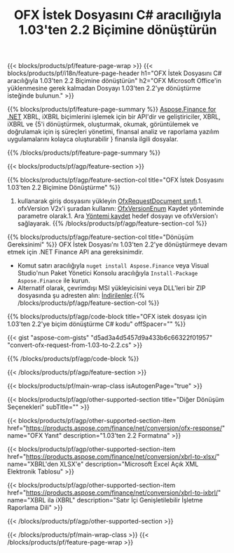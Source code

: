 ﻿---
title: OFX İstek Dosyasını C# aracılığıyla 1.03'ten 2.2 Biçimine dönüştürün
description: 1.03'ten 2.2 C#'ye dönüşüm OFX istek dosyası için örnek kod. .NET tabanlı uygulamalarda toplu OFX istek dönüşümü için API örnek kodunu kullanın. 
url: /tr/net/conversion/ofx-request/
family: finance
platformtag: net
feature: conversion
informat: OFX Request 1.03
outformat: OFX Request 2.2
otherformats: OFX Response
---
{{< blocks/products/pf/feature-page-wrap >}}
{{< blocks/products/pf/i18n/feature-page-header h1="OFX İstek Dosyasını C# aracılığıyla 1.03\'ten 2.2 Biçimine dönüştürün" h2="OFX Microsoft Office\'in yüklenmesine gerek kalmadan Dosyayı 1.03\'ten 2.2\'ye dönüştürme isteğinde bulunun." >}}

{{% blocks/products/pf/feature-page-summary %}}
[Aspose.Finance for .NET](https://products.aspose.com/finance/net/) XBRL, iXBRL biçimlerini işlemek için bir API'dir ve geliştiriciler, XBRL, iXBRL ve {5'i dönüştürmek, oluşturmak, okumak, görüntülemek ve doğrulamak için iş süreçleri yönetimi, finansal analiz ve raporlama yazılım uygulamalarını kolayca oluşturabilir } finansla ilgili dosyalar. 

{{% /blocks/products/pf/feature-page-summary %}}

{{< blocks/products/pf/agp/feature-section >}}

{{% blocks/products/pf/agp/feature-section-col title="OFX İstek Dosyasını 1.03\'ten 2.2 Biçimine Dönüştürme" %}}
1. kullanarak giriş dosyasını yükleyin [OfxRequestDocument sınıfı](https://apireference.aspose.com/finance/net/aspose.finance.ofx/ofxrequestdocument).1. ofxVersion V2x'i şuradan kullanın: [OfxVersionEnum](https://apireference.aspose.com/finance/net/aspose.finance.ofx/ofxversionenum) Kaydet yönteminde parametre olarak.1. Ara [Yöntemi kaydet](https://apireference.aspose.com/finance/net/aspose.finance.ofx/ofxrequestdocument/methods/save) hedef dosyayı ve ofxVersion'ı sağlayarak.
{{% /blocks/products/pf/agp/feature-section-col %}}

{{% blocks/products/pf/agp/feature-section-col title="Dönüşüm Gereksinimi" %}}
OFX İstek Dosyası'nı 1.03'ten 2.2'ye dönüştürmeye devam etmek için .NET Finance API ana gereksinimdir. 
- Komut satırı aracılığıyla ```nuget install Aspose.Finance``` veya Visual Studio'nun Paket Yönetici Konsolu aracılığıyla ```Install-Package Aspose.Finance``` ile kurun.
- Alternatif olarak, çevrimdışı MSI yükleyicisini veya DLL'leri bir ZIP dosyasında şu adresten alın: [İndirilenler](https://downloads.aspose.com/finance/net).{{% /blocks/products/pf/agp/feature-section-col %}}

{{% blocks/products/pf/agp/code-block title="OFX istek dosyası için 1.03\'ten 2.2\'ye biçim dönüştürme C# kodu" offSpacer="" %}}

{{< gist "aspose-com-gists" "d5ad3a4d5457d9a433b6c66322f01957" "convert-ofx-request-from-1.03-to-2.2.cs" >}}

{{% /blocks/products/pf/agp/code-block %}}

{{< /blocks/products/pf/agp/feature-section >}}

{{< blocks/products/pf/main-wrap-class isAutogenPage="true" >}}

{{< blocks/products/pf/agp/other-supported-section title="Diğer Dönüşüm Seçenekleri" subTitle="" >}}

{{< blocks/products/pf/agp/other-supported-section-item href="https://products.aspose.com/finance/net/conversion/ofx-response/" name="OFX Yanıt" description="1.03\'ten 2.2 Formatına" >}}

{{< blocks/products/pf/agp/other-supported-section-item href="https://products.aspose.com/finance/net/conversion/xbrl-to-xlsx/" name="XBRL\'den XLSX\'e" description="Microsoft Excel Açık XML Elektronik Tablosu" >}}

{{< blocks/products/pf/agp/other-supported-section-item href="https://products.aspose.com/finance/net/conversion/xbrl-to-ixbrl/" name="XBRL ila iXBRL" description="Satır İçi Genişletilebilir İşletme Raporlama Dili" >}}

{{< /blocks/products/pf/agp/other-supported-section >}}

{{< /blocks/products/pf/main-wrap-class >}}
{{< /blocks/products/pf/feature-page-wrap >}}